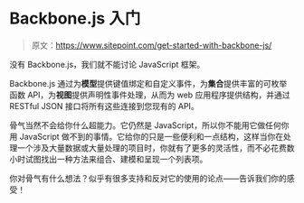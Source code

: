 # Backbone.js 入门

> 原文：<https://www.sitepoint.com/get-started-with-backbone-js/>

没有 Backbone.js，我们就不能讨论 JavaScript 框架。

Backbone.js 通过为**模型**提供键值绑定和自定义事件，为**集合**提供丰富的可枚举函数 API，为**视图**提供声明性事件处理，从而为 web 应用程序提供结构，并通过 RESTful JSON 接口将所有这些连接到您现有的 API。

骨气当然不会给你什么超能力。它仍然是 JavaScript，所以你不能用它做任何你用 JavaScript 做不到的事情。它给你的只是一些便利和一点结构，这样当你在处理一个涉及大量数据或大量处理的项目时，你就有了更多的灵活性，而不必花费数小时试图找出一种方法来组合、建模和呈现一个列表项。

你对骨气有什么想法？似乎有很多支持和反对它的使用的论点——告诉我们你的感受！